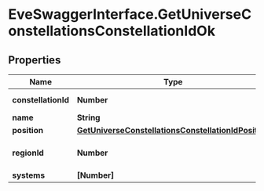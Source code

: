 # EveSwaggerInterface.GetUniverseConstellationsConstellationIdOk

## Properties
Name | Type | Description | Notes
------------ | ------------- | ------------- | -------------
**constellationId** | **Number** | constellation_id integer | 
**name** | **String** | name string | 
**position** | [**GetUniverseConstellationsConstellationIdPosition**](GetUniverseConstellationsConstellationIdPosition.md) |  | [optional] 
**regionId** | **Number** | The region this constellation is in | 
**systems** | **[Number]** | systems array | 


